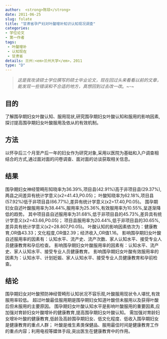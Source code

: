 ```yaml
---
author:  <strong>陈琼</strong>
date: 2011-06-25
slug: folate
title: "甘肃省孕产妇对叶酸增补知识认知现况调查"
categories: 
- 学位论文
- 第一作者
tags:
 - 叶酸增补
 - 认知现在
 - 甘肃省
details: 兰州:<em>兰州大学</em>，2011
type: "D"
---
```


>*这是我攻读硕士学位撰写的硕士毕业论文，现在回过头来看看以前的文章，能发现一些错误和不合适的地方，真想回到过去改一改*。~-~

## 目的 
了解围孕期妇女叶酸认知、服用现状,研究围孕期妇女叶酸认知和服用的影响因素,探讨提高围孕期妇女叶酸服用及依从的有效机制。
 
## 方法
以怀孕后三个月至产后一年的妇女作为研究对象,采用以医院为基础和入户调查相结合的方式,通过面对面的问卷调查、面对面的访谈获取相关信息。
 
## 结果 
围孕期妇女神经管畸形知晓率为36.39%,项目县(42.91%)高于非项目县(29.37%),两县之间差异有统计学意义(x2=41.43,P0.05)；
叶酸知晓率为62.18%,项目县(57.92%)低于非项目县(66.77%),差异有统计学意义(x2=17.40,P0.05)。
围孕期妇女自述叶酸服用率为38.44%,服用率为25.36%,有效服用率为10.55%,呈逐渐降低的趋势。
其中项目县自述服用率为31.68%,低于非项目县的45.73%,差异具有统计学意义(x2=43.66,P0.05)；
项目县服用率为20.44%,低于非项目县的30.65%,差异具有统计学意义(x2=28.807,P0.05)。
叶酸认知的影响因素依次为：健康教育,OR值43.33；文化程度,OR值2.39；经济收入,OR值1.16。
影响围孕期妇女叶酸自述服用率的因素有：认知水平、流产史、流产次数、家人认知水平、接受专业人员健康教育和孕后检查。
影响围孕期妇女叶酸服用率的因素有：认知水平、流产史、家人认知水平、接受专业人员健康教育。
影响围孕期妇女叶酸有效服用率的因素为：认知水平、计划妊娠、家人认知水平、接受专业人员健康教育和孕前检查。

## 结论 
围孕期妇女对叶酸预防神经管畸形认知状况不容乐观,叶酸服用现状令人堪忧,有效服用率较低。
超过叶酸最佳服用期是围孕期妇女知道叶酸但未服用以及获得叶酸后但未服用的主要原因。
围孕期妇女叶酸认知水平是影响叶酸服用的重要因素,应加强对育龄妇女叶酸增补的健康教育,提高围孕期妇女叶酸认知。
需加强对育龄妇女增补叶酸的健康教育,低龄及高龄围孕期妇女、低文化程度、低收入围孕期妇女是健康教育的重点人群；
叶酸是维生素类保健品、服用最佳时间是健康教育工作的重点内容；利用电视等媒体手段,突出医生在健康教育中的作用。